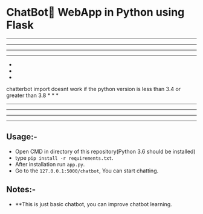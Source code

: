 # ChatBot💬 WebApp in Python using Flask
***
***
***
****
*
*
*
chatterbot import doesnt work if the python version is less than 3.4 or greater than 3.8
*
*
*
****
***
***
***
## Usage:-

- Open CMD in directory of this repository(Python 3.6 should be installed)
- type `pip install -r requirements.txt`.
- After installation run `app.py`.
- Go to the `127.0.0.1:5000/chatbot`, You can start chatting.



## Notes:- 
- **This is just basic chatbot, you can improve chatbot learning.


